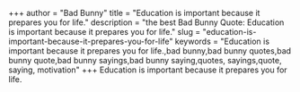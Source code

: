 +++
author = "Bad Bunny"
title = "Education is important because it prepares you for life."
description = "the best Bad Bunny Quote: Education is important because it prepares you for life."
slug = "education-is-important-because-it-prepares-you-for-life"
keywords = "Education is important because it prepares you for life.,bad bunny,bad bunny quotes,bad bunny quote,bad bunny sayings,bad bunny saying,quotes, sayings,quote, saying, motivation"
+++
Education is important because it prepares you for life.
